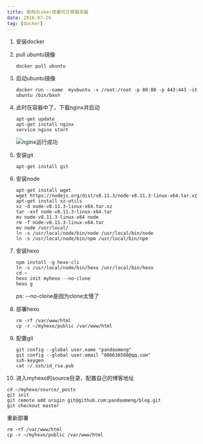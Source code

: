 ```yaml
---
title: 使用dcoker部署可迁移服务器
date: 2018-07-29
tag: [docker]
---
```


1. 安装docker

2. pull ubuntu镜像

   ```
   docker pull ubuntu
   ```

3. 启动ubuntu镜像

   ```
   docker run --name  myubuntu -v /root:/root -p 80:80 -p 443:443 -it ubuntu /bin/bash
   ```

4. 此时在容器中了，下载nginx并启动

   ```
   apt-get update
   apt-get install nginx
   service nginx start
   ```

   ![nginx运行成功](https://images.pandaomeng.com/169fcd3bdebbc6c95a1f4f7acc9b5bf3.jpg)

5. 安装git

   ```
   apt-get install git
   ```

6. 安装node

   ```
   apt-get install wget
   wget https://nodejs.org/dist/v8.11.3/node-v8.11.3-linux-x64.tar.xz
   apt-get install xz-utils
   xz -d node-v8.11.3-linux-x64.tar.xz
   tar -xvf node-v8.11.3-linux-x64.tar
   mv node-v8.11.3-linux-x64 node
   rm -f node-v8.11.3-linux-x64.tar
   mv node /usr/local/
   ln -s /usr/local/node/bin/node /usr/local/bin/node
   ln -s /usr/local/node/bin/npm /usr/local/bin/npm
   ```

7. 安装hexo

   ```
   npm install -g hexo-cli
   ln -s /usr/local/node/bin/hexo /usr/local/bin/hexo
   cd ~
   hexo init myhexo --no-clone
   hexo g
   ```

   ps: --no-clone是因为clone太慢了

8. 部署hexo

   ```
   rm -rf /var/www/html
   cp -r ~/myhexo/public /var/www/html
   ```

9. 配置git

   ```
   git config --global user.name "pandaomeng"
   git config --global user.email "806636588@qq.com"
   ssh-keygen
   cat ~/.ssh/id_rsa.pub
   ```

10. 进入myhexo的source目录，配置自己的博客地址

  ```
  cd ~/myhexo/source/_posts
  git init
  git remote add origin git@github.com:pandaomeng/blog.git
  git checkout master
  ```

  重新部署

  ```
  rm -rf /var/www/html
  cp -r ~/myhexo/public /var/www/html
  ```
